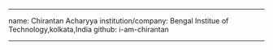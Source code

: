 
---
name: Chirantan Acharyya
institution/company: Bengal Institue of Technology,kolkata,India
github: i-am-chirantan

---
